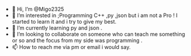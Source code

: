 - 👋 Hi, I’m @Migo2325
- 👀 I’m interested in ;Programming C++ ,py ,json but i am not a Pro ! I started to learn it and i try to give my best.
- 🌱 I’m currently learning py and json .
- 💞️ I’m looking to collaborate on someone who can teach me something or so and the focus from my side was programming .
- 📫 How to reach me via pm or email i would say.

<!---
Migo2325/Migo2325 is a ✨ special ✨ repository because its `README.md` (this file) appears on your GitHub profile.
You can click the Preview link to take a look at your changes.
--->
